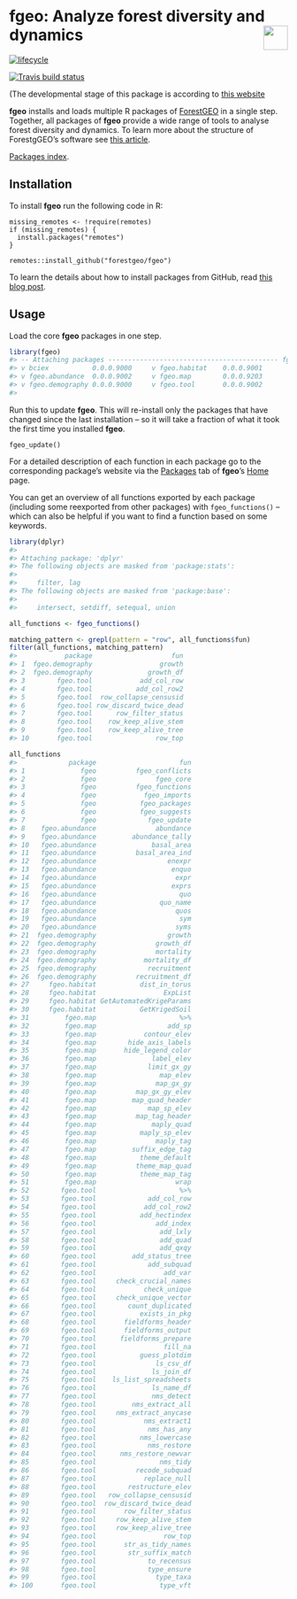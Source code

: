 
<!-- README.md is generated from README.Rmd. Please edit that file -->

# fgeo: Analyze forest diversity and dynamics <img src="https://i.imgur.com/39pvr4n.png" align="right" height=44 />

[![lifecycle](https://img.shields.io/badge/lifecycle-experimental-orange.svg)](https://www.tidyverse.org/lifecycle/#experimental)

[![Travis build
status](https://travis-ci.org/forestgeo/fgeo.svg?branch=master)](https://travis-ci.org/forestgeo/fgeo)

(The developmental stage of this package is according to [this
website](https://www.tidyverse.org/lifecycle/.)

**fgeo** installs and loads multiple R packages of
[ForestGEO](http://www.forestgeo.si.edu/) in a single step. Together,
all packages of **fgeo** provide a wide range of tools to analyse forest
diversity and dynamics. To learn more about the structure of
ForestgGEO’s software see [this article](https://goo.gl/c5X6qk).

[Packages index](https://forestgeo.github.io/fgeo/reference/index.html).

## Installation

To install **fgeo** run the following code in R:

    missing_remotes <- !require(remotes)
    if (missing_remotes) {
      install.packages("remotes")
    }
    
    remotes::install_github("forestgeo/fgeo")

To learn the details about how to install packages from GitHub, read
[this blog post](https://goo.gl/dQKEeg).

## Usage

Load the core **fgeo** packages in one step.

``` r
library(fgeo)
#> -- Attaching packages ------------------------------------------- fgeo 0.0.0.9000 --
#> v bciex           0.0.0.9000     v fgeo.habitat    0.0.0.9001
#> v fgeo.abundance  0.0.0.9002     v fgeo.map        0.0.0.9203
#> v fgeo.demography 0.0.0.9000     v fgeo.tool       0.0.0.9002
#> 
```

Run this to update **fgeo**. This will re-install only the packages that
have changed since the last installation – so it will take a fraction of
what it took the first time you installed **fgeo**.

    fgeo_update()

For a detailed description of each function in each package go to the
corresponding package’s website via the
[Packages](https://forestgeo.github.io/fgeo/reference/index.html) tab of
**fgeo**’s [Home](https://forestgeo.github.io/fgeo/index.html) page.

You can get an overview of all functions exported by each package
(including some reexported from other packages) with `fgeo_functions()`
– which can also be helpful if you want to find a function based on
some keywords.

``` r
library(dplyr)
#> 
#> Attaching package: 'dplyr'
#> The following objects are masked from 'package:stats':
#> 
#>     filter, lag
#> The following objects are masked from 'package:base':
#> 
#>     intersect, setdiff, setequal, union

all_functions <- fgeo_functions()

matching_pattern <- grepl(pattern = "row", all_functions$fun)
filter(all_functions, matching_pattern)
#>            package                    fun
#> 1  fgeo.demography                 growth
#> 2  fgeo.demography              growth_df
#> 3        fgeo.tool            add_col_row
#> 4        fgeo.tool           add_col_row2
#> 5        fgeo.tool  row_collapse_censusid
#> 6        fgeo.tool row_discard_twice_dead
#> 7        fgeo.tool      row_filter_status
#> 8        fgeo.tool    row_keep_alive_stem
#> 9        fgeo.tool    row_keep_alive_tree
#> 10       fgeo.tool                row_top
```

``` r
all_functions
#>             package                     fun
#> 1              fgeo          fgeo_conflicts
#> 2              fgeo               fgeo_core
#> 3              fgeo          fgeo_functions
#> 4              fgeo            fgeo_imports
#> 5              fgeo           fgeo_packages
#> 6              fgeo           fgeo_suggests
#> 7              fgeo             fgeo_update
#> 8    fgeo.abundance               abundance
#> 9    fgeo.abundance         abundance_tally
#> 10   fgeo.abundance              basal_area
#> 11   fgeo.abundance          basal_area_ind
#> 12   fgeo.abundance                  enexpr
#> 13   fgeo.abundance                   enquo
#> 14   fgeo.abundance                    expr
#> 15   fgeo.abundance                   exprs
#> 16   fgeo.abundance                     quo
#> 17   fgeo.abundance                quo_name
#> 18   fgeo.abundance                    quos
#> 19   fgeo.abundance                     sym
#> 20   fgeo.abundance                    syms
#> 21  fgeo.demography                  growth
#> 22  fgeo.demography               growth_df
#> 23  fgeo.demography               mortality
#> 24  fgeo.demography            mortality_df
#> 25  fgeo.demography             recruitment
#> 26  fgeo.demography          recruitment_df
#> 27     fgeo.habitat           dist_in_torus
#> 28     fgeo.habitat                 ExpList
#> 29     fgeo.habitat GetAutomatedKrigeParams
#> 30     fgeo.habitat           GetKrigedSoil
#> 31         fgeo.map                     %>%
#> 32         fgeo.map                  add_sp
#> 33         fgeo.map            contour_elev
#> 34         fgeo.map        hide_axis_labels
#> 35         fgeo.map       hide_legend_color
#> 36         fgeo.map              label_elev
#> 37         fgeo.map             limit_gx_gy
#> 38         fgeo.map                map_elev
#> 39         fgeo.map               map_gx_gy
#> 40         fgeo.map          map_gx_gy_elev
#> 41         fgeo.map         map_quad_header
#> 42         fgeo.map             map_sp_elev
#> 43         fgeo.map          map_tag_header
#> 44         fgeo.map              maply_quad
#> 45         fgeo.map           maply_sp_elev
#> 46         fgeo.map               maply_tag
#> 47         fgeo.map         suffix_edge_tag
#> 48         fgeo.map           theme_default
#> 49         fgeo.map          theme_map_quad
#> 50         fgeo.map           theme_map_tag
#> 51         fgeo.map                    wrap
#> 52        fgeo.tool                     %>%
#> 53        fgeo.tool             add_col_row
#> 54        fgeo.tool            add_col_row2
#> 55        fgeo.tool           add_hectindex
#> 56        fgeo.tool               add_index
#> 57        fgeo.tool                add_lxly
#> 58        fgeo.tool                add_quad
#> 59        fgeo.tool                add_qxqy
#> 60        fgeo.tool         add_status_tree
#> 61        fgeo.tool             add_subquad
#> 62        fgeo.tool                 add_var
#> 63        fgeo.tool     check_crucial_names
#> 64        fgeo.tool            check_unique
#> 65        fgeo.tool     check_unique_vector
#> 66        fgeo.tool        count_duplicated
#> 67        fgeo.tool           exists_in_pkg
#> 68        fgeo.tool       fieldforms_header
#> 69        fgeo.tool       fieldforms_output
#> 70        fgeo.tool      fieldforms_prepare
#> 71        fgeo.tool                 fill_na
#> 72        fgeo.tool           guess_plotdim
#> 73        fgeo.tool               ls_csv_df
#> 74        fgeo.tool              ls_join_df
#> 75        fgeo.tool    ls_list_spreadsheets
#> 76        fgeo.tool              ls_name_df
#> 77        fgeo.tool              nms_detect
#> 78        fgeo.tool         nms_extract_all
#> 79        fgeo.tool     nms_extract_anycase
#> 80        fgeo.tool            nms_extract1
#> 81        fgeo.tool             nms_has_any
#> 82        fgeo.tool           nms_lowercase
#> 83        fgeo.tool             nms_restore
#> 84        fgeo.tool      nms_restore_newvar
#> 85        fgeo.tool                nms_tidy
#> 86        fgeo.tool          recode_subquad
#> 87        fgeo.tool            replace_null
#> 88        fgeo.tool        restructure_elev
#> 89        fgeo.tool   row_collapse_censusid
#> 90        fgeo.tool  row_discard_twice_dead
#> 91        fgeo.tool       row_filter_status
#> 92        fgeo.tool     row_keep_alive_stem
#> 93        fgeo.tool     row_keep_alive_tree
#> 94        fgeo.tool                 row_top
#> 95        fgeo.tool       str_as_tidy_names
#> 96        fgeo.tool        str_suffix_match
#> 97        fgeo.tool             to_recensus
#> 98        fgeo.tool             type_ensure
#> 99        fgeo.tool               type_taxa
#> 100       fgeo.tool                type_vft
```
